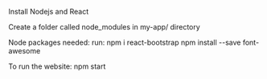 Install Nodejs and React

Create a folder called node_modules in my-app/ directory

Node packages needed:
run:
npm i react-bootstrap
npm install --save font-awesome

To run the website:
npm start
